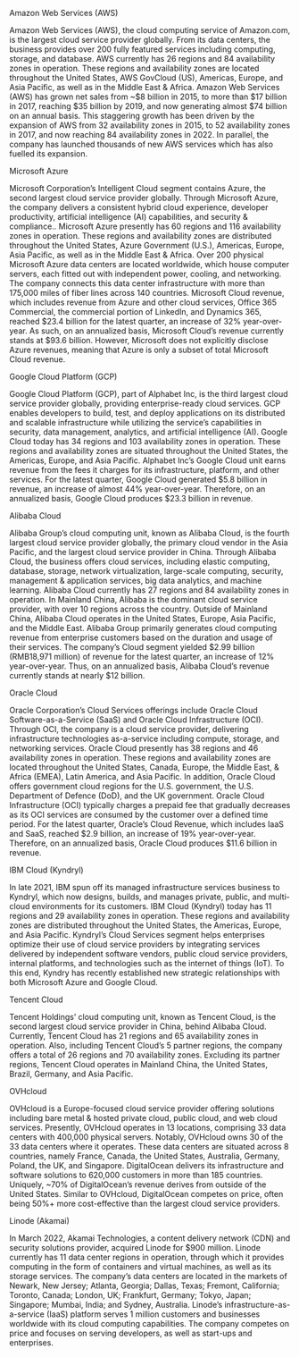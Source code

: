 Amazon Web Services (AWS)

Amazon Web Services (AWS), the cloud computing service of Amazon.com, is the largest cloud service provider globally. From its data centers, the business provides over 200 fully featured services including computing, storage, and database.
AWS currently has 26 regions and 84 availability zones in operation. These regions and availability zones are located throughout the United States, AWS GovCloud (US), Americas, Europe, and Asia Pacific, as well as in the Middle East & Africa.
Amazon Web Services (AWS) has grown net sales from ~$8 billion in 2015, to more than $17 billion in 2017, reaching $35 billion by 2019, and now generating almost $74 billion on an annual basis. This staggering growth has been driven by the expansion of AWS from 32 availability zones in 2015, to 52 availability zones in 2017, and now reaching 84 availability zones in 2022. In parallel, the company has launched thousands of new AWS services which has also fuelled its expansion.

Microsoft Azure

Microsoft Corporation’s Intelligent Cloud segment contains Azure, the second largest cloud service provider globally. Through Microsoft Azure, the company delivers a consistent hybrid cloud experience, developer productivity, artificial intelligence (AI) capabilities, and security & compliance..
Microsoft Azure presently has 60 regions and 116 availability zones in operation. These regions and availability zones are distributed throughout the United States, Azure Government (U.S.), Americas, Europe, Asia Pacific, as well as in the Middle East & Africa.
Over 200 physical Microsoft Azure data centers are located worldwide, which house computer servers, each fitted out with independent power, cooling, and networking. The company connects this data center infrastructure with more than 175,000 miles of fiber lines across 140 countries.
Microsoft Cloud revenue, which includes revenue from Azure and other cloud services, Office 365 Commercial, the commercial portion of LinkedIn, and Dynamics 365, reached $23.4 billion for the latest quarter, an increase of 32% year-over-year. As such, on an annualized basis, Microsoft Cloud’s revenue currently stands at $93.6 billion. However, Microsoft does not explicitly disclose Azure revenues, meaning that Azure is only a subset of total Microsoft Cloud revenue.

Google Cloud Platform (GCP)

Google Cloud Platform (GCP), part of Alphabet Inc, is the third largest cloud service provider globally, providing enterprise-ready cloud services. GCP enables developers to build, test, and deploy applications on its distributed and scalable infrastructure while utilizing the service’s capabilities in security, data management, analytics, and artificial intelligence (AI).
Google Cloud today has 34 regions and 103 availability zones in operation. These regions and availability zones are situated throughout the United States, the Americas, Europe, and Asia Pacific.
Alphabet Inc’s Google Cloud unit earns revenue from the fees it charges for its infrastructure, platform, and other services. For the latest quarter, Google Cloud generated $5.8 billion in revenue, an increase of almost 44% year-over-year. Therefore, on an annualized basis, Google Cloud produces $23.3 billion in revenue.

Alibaba Cloud

Alibaba Group’s cloud computing unit, known as Alibaba Cloud, is the fourth largest cloud service provider globally, the primary cloud vendor in the Asia Pacific, and the largest cloud service provider in China. Through Alibaba Cloud, the business offers cloud services, including elastic computing, database, storage, network virtualization, large-scale computing, security, management & application services, big data analytics, and machine learning.
Alibaba Cloud currently has 27 regions and 84 availability zones in operation. In Mainland China, Alibaba is the dominant cloud service provider, with over 10 regions across the country. Outside of Mainland China, Alibaba Cloud operates in the United States, Europe, Asia Pacific, and the Middle East.
Alibaba Group primarily generates cloud computing revenue from enterprise customers based on the duration and usage of their services. The company’s Cloud segment yielded $2.99 billion (RMB18,971 million) of revenue for the latest quarter, an increase of 12% year-over-year. Thus, on an annualized basis, Alibaba Cloud’s revenue currently stands at nearly $12 billion. 

Oracle Cloud

Oracle Corporation’s Cloud Services offerings include Oracle Cloud Software-as-a-Service (SaaS) and Oracle Cloud Infrastructure (OCI). Through OCI, the company is a cloud service provider, delivering infrastructure technologies as-a-service including compute, storage, and networking services.
Oracle Cloud presently has 38 regions and 46 availability zones in operation. These regions and availability zones are located throughout the United States, Canada, Europe, the Middle East, & Africa (EMEA), Latin America, and Asia Pacific. In addition, Oracle Cloud offers government cloud regions for the U.S. government, the U.S. Department of Defence (DoD), and the UK government.
Oracle Cloud Infrastructure (OCI) typically charges a prepaid fee that gradually decreases as its OCI services are consumed by the customer over a defined time period. For the latest quarter, Oracle’s Cloud Revenue, which includes IaaS and SaaS, reached $2.9 billion, an increase of 19% year-over-year. Therefore, on an annualized basis, Oracle Cloud produces $11.6 billion in revenue.

IBM Cloud (Kyndryl)

In late 2021, IBM spun off its managed infrastructure services business to Kyndryl, which now designs, builds, and manages private, public, and multi-cloud environments for its customers.
IBM Cloud (Kyndryl) today has 11 regions and 29 availability zones in operation. These regions and availability zones are distributed throughout the United States, the Americas, Europe, and Asia Pacific.
Kyndryl’s Cloud Services segment helps enterprises optimize their use of cloud service providers by integrating services delivered by independent software vendors, public cloud service providers, internal platforms, and technologies such as the internet of things (IoT). To this end, Kyndry has recently established new strategic relationships with both Microsoft Azure and Google Cloud.

Tencent Cloud

Tencent Holdings’ cloud computing unit, known as Tencent Cloud, is the second largest cloud service provider in China, behind Alibaba Cloud.
Currently, Tencent Cloud has 21 regions and 65 availability zones in operation. Also, including Tencent Cloud’s 5 partner regions, the company offers a total of 26 regions and 70 availability zones. Excluding its partner regions, Tencent Cloud operates in Mainland China, the United States, Brazil, Germany, and Asia Pacific.

OVHcloud

OVHcloud is a Europe-focused cloud service provider offering solutions including bare metal & hosted private cloud, public cloud, and web cloud services.
Presently, OVHcloud operates in 13 locations, comprising 33 data centers with 400,000 physical servers. Notably, OVHcloud owns 30 of the 33 data centers where it operates. These data centers are situated across 8 countries, namely France, Canada, the United States, Australia, Germany, Poland, the UK, and Singapore.
DigitalOcean delivers its infrastructure and software solutions to 620,000 customers in more than 185 countries. Uniquely, ~70% of DigitalOcean’s revenue derives from outside of the United States. Similar to OVHcloud, DigitalOcean competes on price, often being 50%+ more cost-effective than the largest cloud service providers.

Linode (Akamai)

In March 2022, Akamai Technologies, a content delivery network (CDN) and security solutions provider, acquired Linode for $900 million.
Linode currently has 11 data center regions in operation, through which it provides computing in the form of containers and virtual machines, as well as its storage services. The company’s data centers are located in the markets of Newark, New Jersey; Atlanta, Georgia; Dallas, Texas; Fremont, California; Toronto, Canada; London, UK; Frankfurt, Germany; Tokyo, Japan; Singapore; Mumbai, India; and Sydney, Australia.
Linode’s infrastructure-as-a-service (IaaS) platform serves 1 million customers and businesses worldwide with its cloud computing capabilities. The company competes on price and focuses on serving developers, as well as start-ups and enterprises.
